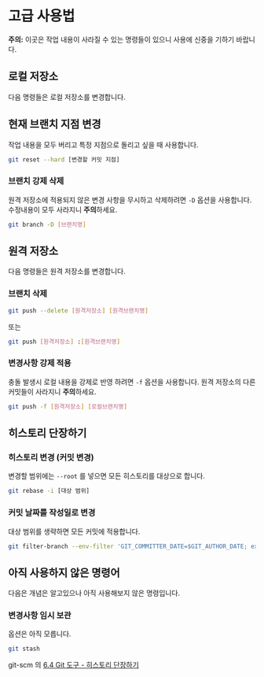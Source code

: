 # 고급 사용법

**주의:** 이곳은 작업 내용이 사라질 수 있는 명령들이 있으니 사용에 신중을 기하기
바랍니다.

## 로컬 저장소

다음 명령들은 로컬 저장소를 변경합니다.

## 현재 브랜치 지점 변경

작업 내용을 모두 버리고 특정 지점으로 돌리고 싶을 때 사용합니다.

```bash
git reset --hard [변경할 커밋 지점]
```

### 브랜치 강제 삭제

원격 저장소에 적용되지 않은 변경 사항을 무시하고 삭제하려면 `-D` 옵션을
사용합니다. 수정내용이 모두 사라지니 **주의**하세요.

```bash
git branch -D [브랜치명]
```

## 원격 저장소

다음 명령들은 원격 저장소를 변경합니다.

### 브랜치 삭제

```bash
git push --delete [원격저장소] [원격브랜치명]
```

또는

```bash
git push [원격저장소] :[원격브랜치명]
```

### 변경사항 강제 적용

충돌 발생시 로컬 내용을 강제로 반영 하려면 `-f` 옵션을 사용합니다.
원격 저장소의 다른 커밋들이 사라지니 **주의**하세요.

```bash
git push -f [원격저장소] [로컬브랜치명]
```

## 히스토리 단장하기

### 히스토리 변경 (커밋 변경)

변경할 범위에는 `--root` 를 넣으면 모든 히스토리를 대상으로 합니다.

```bash
git rebase -i [대상 범위]
```

### 커밋 날짜를 작성일로 변경

대상 범위를 생략하면 모든 커밋에 적용합니다.

```bash
git filter-branch --env-filter 'GIT_COMMITTER_DATE=$GIT_AUTHOR_DATE; export GIT_COMMITTER_DATE' [대상 범위]
```

## 아직 사용하지 않은 명령어

다음은 개념은 알고있으나 아직 사용해보지 않은 명령입니다.

### 변경사항 임시 보관

옵션은 아직 모릅니다.

```bash
git stash
```

git-scm 의 [6.4 Git 도구 - 히스토리 단장하기](https://git-scm.com/book/ko/v1/Git-%EB%8F%84%EA%B5%AC-%ED%9E%88%EC%8A%A4%ED%86%A0%EB%A6%AC-%EB%8B%A8%EC%9E%A5%ED%95%98%EA%B8%B0)
